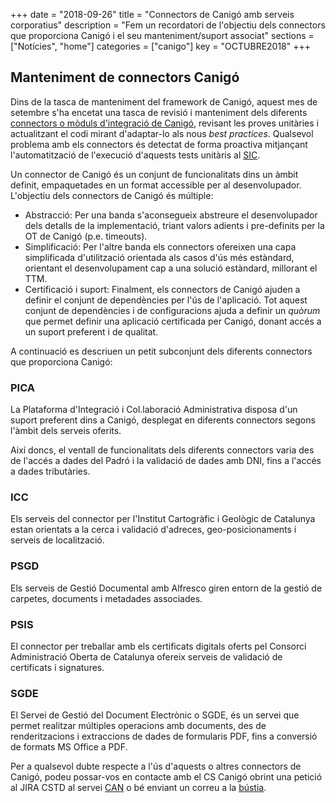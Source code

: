 +++
date        = "2018-09-26"
title       = "Connectors de Canigó amb serveis corporatius"
description = "Fem un recordatori de l'objectiu dels connectors que proporciona Canigó i el seu manteniment/suport associat"
sections    = ["Notícies", "home"]
categories  = ["canigo"]
key         = "OCTUBRE2018"
+++

## Manteniment de connectors Canigó

Dins de la tasca de manteniment del framework de Canigó, aquest mes de setembre s'ha encetat una tasca de revisió i manteniment dels diferents [connectors o mòduls d'integració de Canigó](https://canigo.ctti.gencat.cat/canigo-documentacio-versions-3x-integracio/), revisant les proves unitàries i actualitzant el codi mirant d'adaptar-lo als nous _best practices_. Qualsevol problema amb els connectors és detectat de forma proactiva mitjançant l'automatització de l'execució d'aquests tests unitàris al [SIC](https://canigo.ctti.gencat.cat/sic/).

Un connector de Canigó és un conjunt de funcionalitats dins un àmbit definit, empaquetades en un format accessible per al desenvolupador. L'objectiu dels connectors de Canigó és múltiple:

* Abstracció: Per una banda s'aconsegueix abstreure el desenvolupador dels detalls de la implementació, triant valors adients i pre-definits per la OT de Canigó (p.e. timeouts).
* Simplificació: Per l'altre banda els connectors ofereixen una capa simplificada d'utilització orientada als casos d'ús més estàndard, orientant el desenvolupament cap a una solució estàndard, millorant el TTM.
* Certificació i suport: Finalment, els connectors de Canigó ajuden a definir el conjunt de dependències per l'ús de l'aplicació. Tot aquest conjunt de dependències i de configuracions ajuda a definir un _quòrum_ que permet definir una aplicació certificada per Canigó, donant accés a un suport preferent i de qualitat.

A continuació es descriuen un petit subconjunt dels diferents connectors que proporciona Canigó:

### PICA

La Plataforma d'Integració i Col.laboració Administrativa disposa d'un suport preferent dins a Canigó, desplegat en diferents connectors segons l'àmbit dels serveis oferits.

Així doncs, el ventall de funcionalitats dels diferents connectors varia des de l'accés a dades del Padró i la validació de dades amb DNI, fins a l'accés a dades tributàries.

### ICC

Els serveis del connector per l'Institut Cartogràfic i Geològic de Catalunya estan orientats a la cerca i validació d'adreces, geo-posicionaments i serveis de localització.

### PSGD

Els serveis de Gestió Documental amb Alfresco giren entorn de la gestió de carpetes, documents i metadades associades.

### PSIS

El connector per treballar amb els certificats digitals oferts pel Consorci Administració Oberta de Catalunya ofereix serveis de validació de certificats i signatures.

### SGDE

El Servei de Gestió del Document Electrònic o SGDE, és un servei que permet realitzar múltiples operacions amb documents, des de renderitzacions i extraccions de dades de formularis PDF, fins a conversió de formats MS Office a PDF.

Per a qualsevol dubte respecte a l'ús d'aquests o altres connectors de Canigó, podeu possar-vos en contacte amb el CS Canigó obrint una petició al JIRA CSTD al servei [CAN](https://cstd.ctti.gencat.cat/jiracstd/browse/CAN) o bé enviant un correu a la [bústia](mailto:oficina-tecnica.canigo.ctti@gencat.cat).
